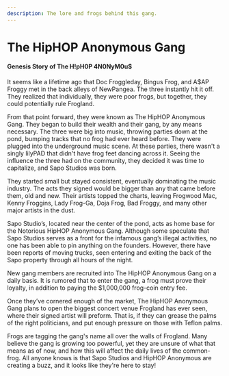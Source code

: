 ```yaml
---
description: The lore and frogs behind this gang.
---
```


# The HipHOP Anonymous Gang

#### Genesis Story of The H!pH0P 4N0NyM0u$&#x20;

It seems like a lifetime ago that Doc Froggleday, Bingus Frog, and A$AP Froggy met in the back alleys of NewPangea. The three instantly hit it off. They realized that individually, they were poor frogs, but together, they could potentially rule Frogland.&#x20;

From that point forward, they were known as The HipHOP Anonymous Gang. They began to build their wealth and their gang, by any means necessary. The three were big into music, throwing parties down at the pond, bumping tracks that no frog had ever heard before. They were plugged into the underground music scene. At these parties, there wasn't a singly lilyPAD that didn't have frog feet dancing across it. Seeing the influence the three had on the community, they decided it was time to capitalize, and Sapo Studios was born.&#x20;

They started small but stayed consistent, eventually dominating the music industry. The acts they signed would be bigger than any that came before them, old and new. Their artists topped the charts, leaving Frogwood Mac, Kenny Froggins, Lady Frog-Ga, Doja Frog, Bad Froggy, and many other major artists in the dust.

Sapo Studio’s, located near the center of the pond, acts as home base for the Notorious HipHOP Anonymous Gang. Although some speculate that Sapo Studios serves as a front for the infamous gang’s illegal activities, no one has been able to pin anything on the founders. However, there have been reports of moving trucks, seen entering and exiting the back of the Sapo property through all hours of the night.&#x20;

New gang members are recruited into The HipHOP Anonymous Gang on a daily basis. It is rumored that to enter the gang, a frog must prove their loyalty, in addition to paying the $1,000,000 frog-coin entry fee.&#x20;

Once they’ve cornered enough of the market, The HipHOP Anonymous Gang plans to open the biggest concert venue Frogland has ever seen, where their signed artist will preform. That is, if they can grease the palms of the right politicians, and put enough pressure on those with Teflon palms.&#x20;

Frogs are tagging the gang's name all over the walls of Frogland. Many believe the gang is growing too powerful, yet they are unsure of what that means as of now, and how this will affect the daily lives of the common-frog. All anyone knows is that Sapo Studios and HipHOP Anonymous are creating a buzz, and it looks like they're here to stay!
